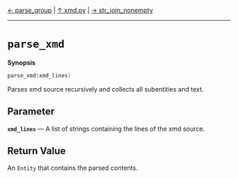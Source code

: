 [&#8592; parse_group](xmd.py--parse_group.md) | [&#8593; xmd.py](xmd.py.md) | [&#8594; str_join_nonempty](xmd.py--str_join_nonempty.md)
***

# `parse_xmd`
**Synopsis**

```cpp
parse_xmd(xmd_lines)
```

Parses xmd source recursively and collects all subentities and text.


## Parameter
**`xmd_lines`** &#8213; A list of strings containing the lines of the xmd source.  
## Return Value

An `Entity` that contains the parsed contents.


